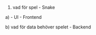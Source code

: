 <!-- !KLAR -->

<!-- ?EJ KLAR -->

<!-- TODO: Arbetar med -->

1. vad för spel - Snake

a) - UI - Frontend

<!-- ! spel banan ska vara rutaktigt, kanske grid? (klar) -->

<!-- ! - ha mat -->

<!-- ! - ormen ska exsisteras -->

<!--! - Ormen ska röras sig åt samma håll tills man ändrar -->

<!--! - ormen äter = större -->

<!--! - Reset button (osäker om det ska vaar auto eller knapp) -->

b) vad för data behöver spelet - Backend

<!-- ! rendering, uppdatera spelet "hela tiden" -->

<!--! - ny maten kommer fram -->

<!--! - vilket håll ormen rör sig frammåt -->

<!--! - Kontrollerna -->

<!--? - Poäng -->

<!--! - reset -->

<!--? Extra saker som ger poäng -->
